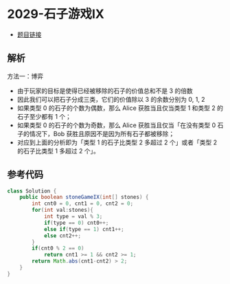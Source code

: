 # 2029-石子游戏IX

- [题目链接](https://leetcode-cn.com/problems/stone-game-ix/)

## 解析

方法一：博弈
- 由于玩家的目标是使得已经被移除的石子的价值总和不是 3 的倍数
- 因此我们可以把石子分成三类，它们的价值除以 3 的余数分别为 0, 1, 2
- 如果类型 0 的石子的个数为偶数，那么 Alice 获胜当且仅当类型 1 和类型 2 的石子至少都有 1 个；
- 如果类型 0 的石子的个数为奇数，那么 Alice 获胜当且仅当「在没有类型 0 石子的情况下，Bob 获胜且原因不是因为所有石子都被移除；
- 对应到上面的分析即为「类型 1 的石子比类型 2 多超过 2 个」或者「类型 2 的石子比类型 1 多超过 2 个」。


## 参考代码
```Java
class Solution {
    public boolean stoneGameIX(int[] stones) {
        int cnt0 = 0, cnt1 = 0, cnt2 = 0;
        for(int val:stones){
            int type = val % 3;
            if(type == 0) cnt0++;
            else if(type == 1) cnt1++;
            else cnt2++;
        }
        if(cnt0 % 2 == 0)
            return cnt1 >= 1 && cnt2 >= 1;
        return Math.abs(cnt1-cnt2) > 2;
    }
}
```
